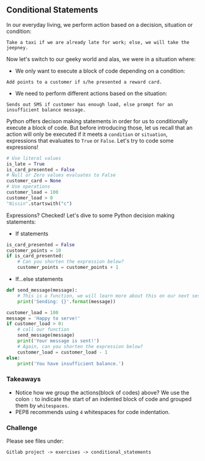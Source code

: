 ## Conditional Statements
In our everyday living, we perform action based on a decision, situation or condition:
```shell
Take a taxi if we are already late for work; else, we will take the jeepney.
```

Now let's switch to our geeky world and alas, we were in a situation where:
* We only want to execute a block of code depending on a condition:
```shell
Add points to a customer if s/he presented a reward card.
```

* We need to perform different actions based on the situation:
```shell
Sends out SMS if customer has enough load, else prompt for an insufficient balance message.
```

Python offers decison making statements in order for us to conditionally execute a block of code. But before introducing those, let us recall that an action will only be executed if it meets a `condition` or `situation`, expressions that evaluates to `True` or `False`. Let's try to code some expressions!
```python
# Use literal values
is_late = True
is_card_presented = False
# Null or Zero values evaluates to False
customer_card = None
# Use operations
customer_load = 100
customer_load > 0
"Nissin".startswith("c")
```

Expressions? Checked! Let's dive to some Python decision making statements:
* If statements
```python
is_card_presented = False
customer_points = 10
if is_card_presented:
    # Can you shorten the expression below?
    customer_points = customer_points + 1
```

* If...else statements
```python
def send_message(message):
    # This is a function, we will learn more about this on our next session!
    print('Sending: {}'.format(message))

customer_load = 100
message = 'Happy to serve!'
if customer_load > 0:
    # call our function
    send_message(message)
    print('Your message is sent!')
    # Again, can you shorten the expression below?
    customer_load = customer_load - 1
else:
    print('You have insufficient balance.')
```

### Takeaways
* Notice how we group the actions(block of codes) above? We use the colon `:` to indicate the start of an indented block of code and grouped them by `whitespaces`.
* PEP8 recommends using `4` whitespaces for code indentation.

### Challenge
Please see files under:
```
Gitlab project -> exercises -> conditional_statements
```